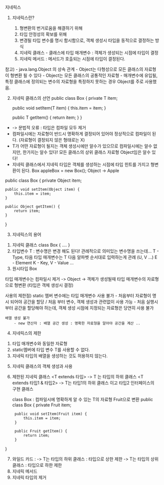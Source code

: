 지네릭스
1. 지네릭스란?
	
	1) 형변환의 번거로움을 해결하기 위해 
	2) 타입 안정성의 확보를 위해
	3) 변경될 타입 변수를 명시 함시함으로, 객체 생성시 타입을 동적으로 결정하는 방식 
	4) 지네릭 클래스 - 클래스에 타입 매개변수 <T> : 객체가 생성되는 시점에 타입이 결정 
	5) 지네릭 메서드 : 메서드가 호출되는 시점에 타입이 결정된다. 
	
참고)
	- java.lang.Object 의 상속 관계 
	- Object는 다형성으로 모든 클래스의 자료형이 형변환 될 수 있다
	- Object는 모든 클래스의 공통적인 자료형 
	- 매개변수에 유입될, 특정 클래스에 정의되는 변수의 자료형을 특정하지 못하는 경우 Object를 주로 사용했음.

2. 지네릭 클래스의 선언
public class Box<T> {
    private T item;

    public void setItem(T item) {
        this.item = item;
    }

    public T getItem() {
        return item;
    }
}

- <T> -> 문법적 오류 : 타입은 컴파일 모두 제거
- 컴파일시에는 자료형이 반드시 명확하게 결정되어 있어야 정상적으로 컴파일이 된다.
(자료형이 결정되지 않은 형태로는 X) 
- T가 어떤 자료형이 될지는 객체 생성시에만 알수가 있으므로 컴파일시에는 알수 없지만, 한가지는 알수 있다!
	모든 클래스의 상위 클래스 자료형 Object임은 알수 있다!
- 지네릭 클래스에서 지네릭 타입은 객체를 생성하는 시점에 타입 힌트를 가지고 형변환이 된다.
Box<Apple> appleBox = new Box<Apple>();
Object -> Apple 

public class Box {
    private Object item;

    public void setItem(Object item) {
        this.item = item;
    }

    public Object getItem() {
        return item;
    }
}

3. 지네릭스의 용어
1) 지네릭 클래스
	class Box<T> { .... }
2) 타입변수 T :
	변수명은 변경 해도 된다! 관례적으로 의미있는 변수명을 쓰는데...
	T - Type, 타음 타입 매개변수는 T 다음 알파벳 순서대로 입력하는게 관례 (U, V ...) 
	E - Element 
	K - Key, 
	V - Value ...
3) 원시타입 Box 

타입 매개변수는 컴파일시 제거 -> Object -> 객체가 생성될때 타입 매개변수의 자료형으로 형변환 
(타입은 객체 생성시 결정)

사용의 제한점)
	static 멤버 변수에는 타입 매개변수 사용 불가 
		- 처음부터 자료형이 명시 되어야 공간을 할당  / 처음 부터 변수, 객체 생성과 관련없이 사용 가능 
		- 처음 실행시 부터 공간을 할당해야 하는데, 객체 생성 시점에 지정되는 자료형은 당연히 사용 불가
	
	배열 생성 불가 
		- new 연산자 : 배열 공간 생성 : 명확한 자료형을 알아야 공간을 계산 ..

4. 지네릭스의 제한
1) 타입 매개변수와 동일한 자료형
2) static멤버에 타입 변수 T를 사용할 수 없다.
3) 지네릭 타입의 배열을 생성하는 것도 허용하지 않는다.

5. 지네릭 클래스의 객체 생성과 사용
6. 제한된 지네릭 클래스
	<T extends 타입> -> T 는 타입의 하위 클래스 
	<T extends 타입1 & 타입2> -> T는 타입1의 하위 클래스 이고 타입2 인터페이스의 구현 클래스 
	
	
	class Box<T extends Fruit> : 컴파일시에 명확하게 알 수 있는 T의 자료형 Fruit으로 변환 
	public class Box {
		private Fruit item;

		public void setItem(Fruit item) {
			this.item = item;
		}

		public Fruit getItem() {
			return item;
		}
}
	
7. 와일드 카드
	<?> : <? extends Object>
	<? extends 타입> -> T는 타입의 하위 클래스 : 타입으로 상한 제한 
	<? super 타입> -> T는 타입의 상위 클래스 : 타입으로 하한 제한
8. 지네릭 메서드
9. 지네릭 타입의 제거